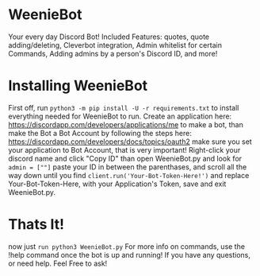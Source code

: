 # WeenieBot
Your every day Discord Bot! Included Features: quotes, quote adding/deleting, Cleverbot integration, Admin whitelist for certain Commands, Adding admins by a person's Discord ID, and more!  

# Installing WeenieBot

First off, run `python3 -m pip install -U -r requirements.txt` to install everything needed for WeenieBot to run. Create an application here: https://discordapp.com/developers/applications/me to make a bot, than make the Bot a Bot Account by following the steps here: https://discordapp.com/developers/docs/topics/oauth2 make sure you set your application to Bot Account, that is very important! Right-click your discord name and click "Copy ID" than open WeenieBot.py and look for `admin = [""]` paste your ID in between the parenthases, and scroll all the way down until you find `client.run('Your-Bot-Token-Here!')` and replace Your-Bot-Token-Here, with your Application's Token, save and exit WeenieBot.py.

# Thats It!
now just `run python3 WeenieBot.py`
For more info on commands, use the !help command once the bot is up and running!
If you have any questions, or need help. Feel Free to ask!
